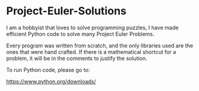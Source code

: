 # Project-Euler-Solutions
I am a hobbyist that loves to solve programming puzzles, I have made efficient Python code to solve many Project Euler Problems.

Every program was written from scratch, and the only libraries used are the ones that were hand crafted. If there is a mathematical shortcut for a problem, it will be in the comments to justify the solution. 

To run Python code, please go to:

https://www.python.org/downloads/
